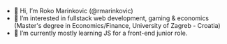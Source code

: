 - 👋 Hi, I’m Roko Marinkovic (@rmarinkovic)
- 👀 I’m interested in fullstack web development, gaming & economics (Master's degree in Economics/Finance, University of Zagreb - Croatia)
- 🌱 I’m currently mostly learning JS for a front-end junior role.

<!---
rmarinkovic/rmarinkovic is a ✨ special ✨ repository because its `README.md` (this file) appears on your GitHub profile.
You can click the Preview link to take a look at your changes.
- 💞️ I’m looking to collaborate on ...
- 📫 How to reach me ...

--->

